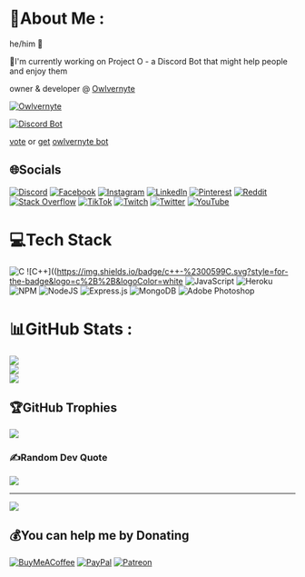 # 💫About Me :
he/him 🦉

🦉I'm currently working on Project O - a Discord Bot that might help people and enjoy them

owner & developer @ [Owlvernyte](https://discord.io/owlvernyte) 

[![Owlvernyte](https://discord.io/owlvernyte/badge)](https://discord.io/owlvernyte+) 

[![Discord Bot](https://discordbots.org/api/widget/status/853623967180259369.svg)](https://top.gg/bot/853623967180259369)

[vote](https://top.gg/bot/853623967180259369/vote) or [get](https://top.gg/bot/853623967180259369/invite) [owlvernyte bot](https://j2c.cc/owlvernyte-bot)

## 🌐Socials
[![Discord](https://img.shields.io/badge/Discord-%237289DA.svg?logo=discord&logoColor=white)](https://discord.gg/F7ZK6ssMUm) [![Facebook](https://img.shields.io/badge/Facebook-%231877F2.svg?logo=Facebook&logoColor=white)](https://facebook.com/fiezt.1492) [![Instagram](https://img.shields.io/badge/Instagram-%23E4405F.svg?logo=Instagram&logoColor=white)](https://instagram.com/fiezt.1492) [![LinkedIn](https://img.shields.io/badge/LinkedIn-%230077B5.svg?logo=linkedin&logoColor=white)](https://linkedin.com/in/fiezt) [![Pinterest](https://img.shields.io/badge/Pinterest-%23E60023.svg?logo=Pinterest&logoColor=white)](https://pinterest.com/fieztazica) [![Reddit](https://img.shields.io/badge/Reddit-%23FF4500.svg?logo=Reddit&logoColor=white)](https://reddit.com/user/fiezt) [![Stack Overflow](https://img.shields.io/badge/-Stackoverflow-FE7A16?logo=stack-overflow&logoColor=white)](https://stackoverflow.com/users/14660191) [![TikTok](https://img.shields.io/badge/TikTok-%23000000.svg?logo=TikTok&logoColor=white)](https://tiktok.com/@fiezt) [![Twitch](https://img.shields.io/badge/Twitch-%239146FF.svg?logo=Twitch&logoColor=white)](https://twitch.tv/fiezt1492) [![Twitter](https://img.shields.io/badge/Twitter-%231DA1F2.svg?logo=Twitter&logoColor=white)](https://twitter.com/fiezt1492) [![YouTube](https://img.shields.io/badge/YouTube-%23FF0000.svg?logo=YouTube&logoColor=white)](https://youtube.com/c/Fiezt) 

# 💻Tech Stack
![C](https://img.shields.io/badge/c-%2300599C.svg?style=for-the-badge&logo=c&logoColor=white) ![C++]((https://img.shields.io/badge/c++-%2300599C.svg?style=for-the-badge&logo=c%2B%2B&logoColor=white ![JavaScript](https://img.shields.io/badge/javascript-%23323330.svg?style=for-the-badge&logo=javascript&logoColor=%23F7DF1E) ![Heroku](https://img.shields.io/badge/heroku-%23430098.svg?style=for-the-badge&logo=heroku&logoColor=white) ![NPM](https://img.shields.io/badge/NPM-%23000000.svg?style=for-the-badge&logo=npm&logoColor=white) ![NodeJS](https://img.shields.io/badge/node.js-6DA55F?style=for-the-badge&logo=node.js&logoColor=white) ![Express.js](https://img.shields.io/badge/express.js-%23404d59.svg?style=for-the-badge&logo=express&logoColor=%2361DAFB) ![MongoDB](https://img.shields.io/badge/MongoDB-%234ea94b.svg?style=for-the-badge&logo=mongodb&logoColor=white) ![Adobe Photoshop](https://img.shields.io/badge/adobephotoshop-%2331A8FF.svg?style=for-the-badge&logo=adobephotoshop&logoColor=white)
# 📊GitHub Stats :
![](https://github-readme-stats.vercel.app/api?username=fiezt1492&theme=nightowl&hide_border=true&include_all_commits=false&count_private=false)<br/>
![](https://github-readme-streak-stats.herokuapp.com/?user=fiezt1492&theme=nightowl&hide_border=true)<br/>
![](https://github-readme-stats.vercel.app/api/top-langs/?username=fiezt1492&theme=nightowl&hide_border=true&include_all_commits=false&count_private=false&layout=compact)

## 🏆GitHub Trophies
![](https://github-profile-trophy.vercel.app/?username=fiezt1492&theme=discord&no-frame=true&no-bg=false&margin-w=4)

### ✍️Random Dev Quote
![](https://quotes-github-readme.vercel.app/api?type=vetical&theme=tokyonight)

---
![](https://komarev.com/ghpvc/?username=fiezt1492&label=Visitors+Count&color=brightgreen)

  ## 💰You can help me by Donating
  [![BuyMeACoffee](https://img.shields.io/badge/Buy%20Me%20a%20Coffee-ffdd00?style=for-the-badge&logo=buy-me-a-coffee&logoColor=black)](https://buymeacoffee.com/fiezt) [![PayPal](https://img.shields.io/badge/PayPal-00457C?style=for-the-badge&logo=paypal&logoColor=white)](https://paypal.me/fiezt) [![Patreon](https://img.shields.io/badge/Patreon-F96854?style=for-the-badge&logo=patreon&logoColor=white)](https://patreon.com/fiezt) 

  <!-- Proudly created with GPRM ( https://gprm.itsvg.in ) -->
  
